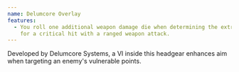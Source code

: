 ```yaml
---
name: Delumcore Overlay
features:
  - You roll one additional weapon damage die when determining the extra damage
    for a critical hit with a ranged weapon attack.
---
```

Developed by Delumcore Systems, a VI inside this headgear enhances aim when targeting an enemy's vulnerable points.